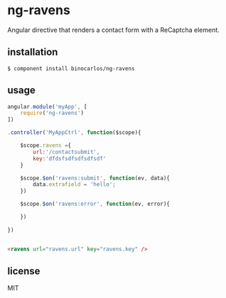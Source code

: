 ng-ravens
=========

Angular directive that renders a contact form with a ReCaptcha element.

## installation

```
$ component install binocarlos/ng-ravens
```

## usage

```js
angular.module('myApp', [
	require('ng-ravens')
])

.controller('MyAppCtrl', function($scope){

	$scope.ravens ={
		url:'/contactsubmit',
		key:'dfdsfsdfsdfsdfsdf'
	}

	$scope.$on('ravens:submit', function(ev, data){
		data.extrafield = 'hello';
	})

	$scope.$on('ravens:error', function(ev, error){

	})
	
})
```

```html

<ravens url="ravens.url" key="ravens.key" />

```

## license

MIT